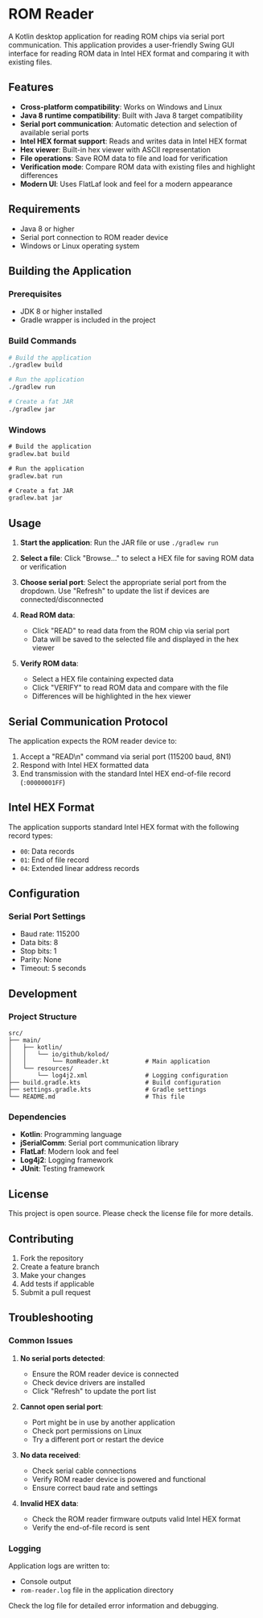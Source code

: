 # ROM Reader

A Kotlin desktop application for reading ROM chips via serial port communication. This application provides a user-friendly Swing GUI interface for reading ROM data in Intel HEX format and comparing it with existing files.

## Features

- **Cross-platform compatibility**: Works on Windows and Linux
- **Java 8 runtime compatibility**: Built with Java 8 target compatibility
- **Serial port communication**: Automatic detection and selection of available serial ports
- **Intel HEX format support**: Reads and writes data in Intel HEX format
- **Hex viewer**: Built-in hex viewer with ASCII representation
- **File operations**: Save ROM data to file and load for verification
- **Verification mode**: Compare ROM data with existing files and highlight differences
- **Modern UI**: Uses FlatLaf look and feel for a modern appearance

## Requirements

- Java 8 or higher
- Serial port connection to ROM reader device
- Windows or Linux operating system

## Building the Application

### Prerequisites

- JDK 8 or higher installed
- Gradle wrapper is included in the project

### Build Commands

```bash
# Build the application
./gradlew build

# Run the application
./gradlew run

# Create a fat JAR
./gradlew jar
```

### Windows

```cmd
# Build the application
gradlew.bat build

# Run the application
gradlew.bat run

# Create a fat JAR
gradlew.bat jar
```

## Usage

1. **Start the application**: Run the JAR file or use `./gradlew run`

2. **Select a file**: Click "Browse..." to select a HEX file for saving ROM data or verification

3. **Choose serial port**: Select the appropriate serial port from the dropdown. Use "Refresh" to update the list if devices are connected/disconnected

4. **Read ROM data**:
   - Click "READ" to read data from the ROM chip via serial port
   - Data will be saved to the selected file and displayed in the hex viewer

5. **Verify ROM data**:
   - Select a HEX file containing expected data
   - Click "VERIFY" to read ROM data and compare with the file
   - Differences will be highlighted in the hex viewer

## Serial Communication Protocol

The application expects the ROM reader device to:

1. Accept a "READ\n" command via serial port (115200 baud, 8N1)
2. Respond with Intel HEX formatted data
3. End transmission with the standard Intel HEX end-of-file record (`:00000001FF`)

## Intel HEX Format

The application supports standard Intel HEX format with the following record types:
- `00`: Data records
- `01`: End of file record
- `04`: Extended linear address records

## Configuration

### Serial Port Settings
- Baud rate: 115200
- Data bits: 8
- Stop bits: 1
- Parity: None
- Timeout: 5 seconds

## Development

### Project Structure

```
src/
├── main/
│   ├── kotlin/
│   │   └── io/github/kolod/
│   │       └── RomReader.kt          # Main application
│   └── resources/
│       └── log4j2.xml                # Logging configuration
├── build.gradle.kts                  # Build configuration
├── settings.gradle.kts               # Gradle settings
└── README.md                         # This file
```

### Dependencies

- **Kotlin**: Programming language
- **jSerialComm**: Serial port communication library
- **FlatLaf**: Modern look and feel
- **Log4j2**: Logging framework
- **JUnit**: Testing framework

## License

This project is open source. Please check the license file for more details.

## Contributing

1. Fork the repository
2. Create a feature branch
3. Make your changes
4. Add tests if applicable
5. Submit a pull request

## Troubleshooting

### Common Issues

1. **No serial ports detected**: 
   - Ensure the ROM reader device is connected
   - Check device drivers are installed
   - Click "Refresh" to update the port list

2. **Cannot open serial port**:
   - Port might be in use by another application
   - Check port permissions on Linux
   - Try a different port or restart the device

3. **No data received**:
   - Check serial cable connections
   - Verify ROM reader device is powered and functional
   - Ensure correct baud rate and settings

4. **Invalid HEX data**:
   - Check the ROM reader firmware outputs valid Intel HEX format
   - Verify the end-of-file record is sent

### Logging

Application logs are written to:
- Console output
- `rom-reader.log` file in the application directory

Check the log file for detailed error information and debugging.